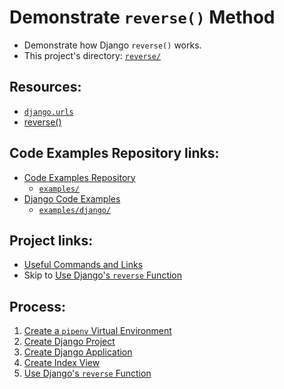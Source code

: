 # Demonstrate `reverse()` Method
* Demonstrate how Django `reverse()` works.
* This project's directory: [`reverse/`](./)

## Resources:
* [`django.urls`](https://docs.djangoproject.com/en/4.0/ref/urlresolvers/#module-django.urls)
* [reverse()](https://docs.djangoproject.com/en/4.0/ref/urlresolvers/#reverse)

## Code Examples Repository links:
* [Code Examples Repository](../../README.md)
    * [`examples/`](../../)
* [Django Code Examples](../../django/README.md)
    * [`examples/django/`](../)

## Project links:
* [Useful Commands and Links](./notes/00_commands_and_links.md)
* Skip to [Use Django's `reverse` Function](./notes/04_use_djangos_reverse_function.md)

## Process:
1. [Create a `pipenv` Virtual Environment](./notes/00_create_pipenv.md)
1. [Create Django Project](./notes/01_create_django_project.md)
1. [Create Django Application](./notes/02_create_django_application.md)
1. [Create Index View](./notes/03_create_index_view.md)
1. [Use Django's `reverse` Function](./notes/04_use_djangos_reverse_function.md)